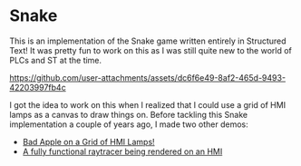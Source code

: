# Snake

This is an implementation of the Snake game written entirely in Structured Text! It was pretty fun to work on this as I was still quite new to the world of PLCs and ST at the time.

https://github.com/user-attachments/assets/dc6f6e49-8af2-465d-9493-42203997fb4c

I got the idea to work on this when I realized that I could use a grid of HMI lamps as a canvas to draw things on. Before tackling this Snake implementation a couple of years ago, I made two other demos:

- [Bad Apple on a Grid of HMI Lamps!](https://www.reddit.com/r/PLC/comments/1j2fjhe/bad_apple_on_a_grid_of_hmi_lamps/)
- [A fully functional raytracer being rendered on an HMI](https://www.reddit.com/r/PLC/comments/vune11/a_fully_functional_raytracer_being_rendered_on_an/)
